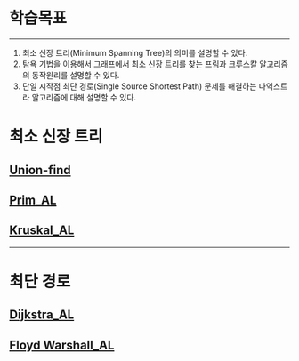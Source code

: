 <h1>학습목표</h1>
<hr>

1. 최소 신장 트리(Minimum Spanning Tree)의 의미를 설명할 수 있다.
2. 탐욕 기법을 이용해서 그래프에서 최소 신장 트리를 찾는 프림과 크루스칼 알고리즘의 동작원리를 설명할 수 있다.
3. 단일 시작점 최단 경로(Single Source Shortest Path) 문제를 해결하는 다익스트라 알고리즘에 대해 설명할 수 있다.
<h1> 최소 신장 트리 </h1>
<a href="https://github.com/yjkwon07/Algorithm-study/blob/master/%EA%B7%B8%EB%9E%98%ED%94%84%EC%9D%98%20%EC%B5%9C%EC%86%8C%EB%B9%84%EC%9A%A9/union-find.md"><h2>Union-find</h2></a>
<a href=""><h2>Prim_AL</h2></a>
<a href=""><h2>Kruskal_AL</h2></a>
<hr>
<h1> 최단 경로 </h1>
<a href="https://github.com/yjkwon07/Algorithm-study/blob/master/%EA%B7%B8%EB%9E%98%ED%94%84%EC%9D%98%20%EC%B5%9C%EC%86%8C%EB%B9%84%EC%9A%A9/Dijkstra_AL.md"><h2>Dijkstra_AL</h2></a>
<a href=""><h2>Floyd Warshall_AL</h2></a>

